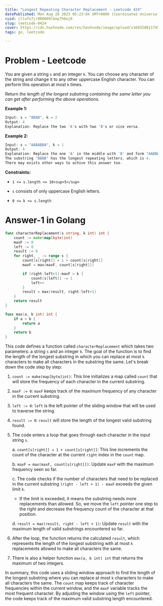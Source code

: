 ```yaml
---
title: "Longest Repeating Character Replacement - Leetcode 424"
datePublished: Mon Aug 28 2023 05:23:04 GMT+0000 (Coordinated Universal Time)
cuid: cllufo7jr000609lbep7h6ej8
slug: leetcode-0424
cover: https://cdn.hashnode.com/res/hashnode/image/upload/v1693200117453/0c455308-ad0f-415c-9cba-9e4875c70a65.jpeg
tags: go, leetcode

---
```


# Problem - Leetcode

You are given a string `s` and an integer `k`. You can choose any character of the string and change it to any other uppercase English character. You can perform this operation at most `k` times.

Return *the length of the longest substring containing the same letter you can get after performing the above operations*.

**Example 1:**

```go
Input: s = "ABAB", k = 2
Output: 4
Explanation: Replace the two 'A's with two 'B's or vice versa.
```

**Example 2:**

```go
Input: s = "AABABBA", k = 1
Output: 4
Explanation: Replace the one 'A' in the middle with 'B' and form "AABBBBA".
The substring "BBBB" has the longest repeating letters, which is 4.
There may exists other ways to achive this answer too.
```

**Constraints:**

* `1 <= s.length <= 10<sup>5</sup>`
    
* `s` consists of only uppercase English letters.
    
* `0 <= k <= s.length`
    

# Answer-1 in Golang

```go
func characterReplacement(s string, k int) int {
	count := make(map[byte]int)
	maxF := 0
	left := 0
	result := 0
	for right, _ := range s {
		count[s[right]] = 1 + count[s[right]]
		maxF = max(maxF, count[s[right]])

		if (right-left+1)-maxF > k {
			count[s[left]] -= 1
			left++
		}
		result = max(result, right-left+1)
	}
	return result
}

func max(a, b int) int {
	if a > b {
		return a
	}
	return b
}
```

This code defines a function called `characterReplacement` which takes two parameters: a string `s` and an integer `k`. The goal of the function is to find the length of the longest substring in which you can replace at most `k` characters to make all characters in the substring the same. Let's break down the code step by step:

1. `count := make(map[byte]int)`: This line initializes a map called `count` that will store the frequency of each character in the current substring.
    
2. `maxF := 0`: `maxF` keeps track of the maximum frequency of any character in the current substring.
    
3. `left := 0`: `left` is the left pointer of the sliding window that will be used to traverse the string.
    
4. `result := 0`: `result` will store the length of the longest valid substring found.
    
5. The code enters a loop that goes through each character in the input string `s`.
    
    a. `count[s[right]] = 1 + count[s[right]]`: This line increments the count of the character at the current `right` index in the `count` map.
    
    b. `maxF = max(maxF, count[s[right]])`: Update `maxF` with the maximum frequency seen so far.
    
    c. The code checks if the number of characters that need to be replaced in the current substring `(right - left + 1) - maxF` exceeds the given limit `k`.
    
    * If the limit is exceeded, it means the substring needs more replacements than allowed. So, we move the `left` pointer one step to the right and decrease the frequency count of the character at that position.
        
    
    d. `result = max(result, right - left + 1)`: Update `result` with the maximum length of valid substrings encountered so far.
    
6. After the loop, the function returns the calculated `result`, which represents the length of the longest substring with at most `k` replacements allowed to make all characters the same.
    
7. There is also a helper function `max(a, b int) int` that returns the maximum of two integers.
    

In summary, this code uses a sliding window approach to find the length of the longest substring where you can replace at most `k` characters to make all characters the same. The `count` map keeps track of character frequencies within the current window, and the `maxF` variable tracks the most frequent character. By adjusting the window using the `left` pointer, the code keeps track of the maximum valid substring length encountered.